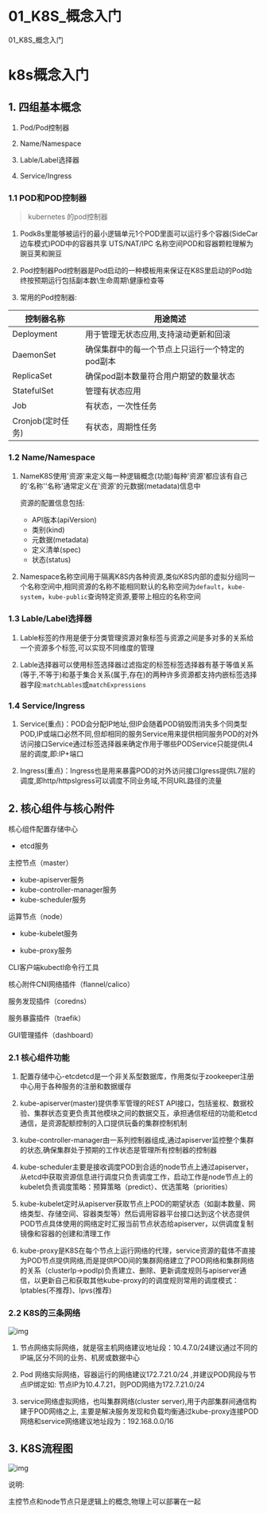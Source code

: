 # 01_K8S_概念入门


01_K8S_概念入门
<!--more-->

# k8s概念入门


## 1. 四组基本概念

1. Pod/Pod控制器

2. Name/Namespace

3. Lable/Label选择器

4. Service/Ingress

###  1.1 POD和POD控制器

> kubernetes 的pod控制器

1. Podk8s里能够被运行的最小逻辑单元1个POD里面可以运行多个容器(SideCar 边车模式)POD中的容器共享 UTS/NAT/IPC 名称空间POD和容器颗粒理解为豌豆荚和豌豆

2. Pod控制器Pod控制器是Pod启动的一种模板用来保证在K8S里启动的Pod始终按预期运行包括副本数\生命周期\健康检查等

3. 常用的Pod控制器:

| 控制器名称        | 用途简述                                        |
| ----------------- | ----------------------------------------------- |
| Deployment        | 用于管理无状态应用,支持滚动更新和回滚           |
| DaemonSet         | 确保集群中的每一个节点上只运行一个特定的pod副本 |
| ReplicaSet        | 确保pod副本数量符合用户期望的数量状态           |
| StatefulSet       | 管理有状态应用                                  |
| Job               | 有状态，一次性任务                              |
| Cronjob(定时任务) | 有状态，周期性任务                              |

###  1.2 Name/Namespace

1. NameK8S使用'资源'来定义每一种逻辑概念(功能)每种'资源'都应该有自己的'名称''名称'通常定义在'资源'的元数据(metadata)信息中

   资源的配置信息包括:

   - API版本(apiVersion)
   - 类别(kind)
   - 元数据(metadata)
   - 定义清单(spec)
   - 状态(status)

2. Namespace名称空间用于隔离K8S内各种资源,类似K8S内部的虚拟分组同一个名称空间中,相同资源的名称不能相同默认的名称空间为`default`，`kube-system`，`kube-public`查询特定资源,要带上相应的名称空间

###  1.3 Lable/Label选择器

1. Lable标签的作用是便于分类管理资源对象标签与资源之间是多对多的关系给一个资源多个标签,可以实现不同维度的管理

2. Lable选择器可以使用标签选择器过滤指定的标签标签选择器有基于等值关系(等于,不等于)和基于集合关系(属于,存在)的两种许多资源都支持内嵌标签选择器字段:`matchLables`或`matchExpressions`

###  1.4 Service/Ingress

1. Service(重点)：POD会分配IP地址,但IP会随着POD销毁而消失多个同类型POD,IP或端口必然不同,但却相同的服务Service用来提供相同服务POD的对外访问接口Service通过标签选择器来确定作用于哪些PODService只能提供L4层的调度,即:IP+端口

2. Ingress(重点)：Ingress也是用来暴露POD的对外访问接口Igress提供L7层的调度,即http/httpsIgress可以调度不同业务域,不同URL路径的流量

## 2. 核心组件与核心附件

核心组件配置存储中心

- etcd服务

主控节点（master）

- kube-apiserver服务
- kube-controller-manager服务
- kube-scheduler服务

运算节点（node）

- kube-kubelet服务

- kube-proxy服务

CLI客户端kubectl命令行工具

核心附件CNI网络插件（flannel/calico）

服务发现插件（coredns）

服务暴露插件（traefik）

GUI管理插件（dashboard）

###  2.1 核心组件功能

1. 配置存储中心-etcdetcd是一个非关系型数据库，作用类似于zookeeper注册中心用于各种服务的注册和数据缓存

2. kube-apiserver(master)提供季军管理的REST API接口，包括鉴权、数据校验、集群状态变更负责其他模块之间的数据交互，承担通信枢纽的功能和etcd通信，是资源配额控制的入口提供玩备的集群控制机制

3. kube-controller-manager由一系列控制器组成,通过apiserver监控整个集群的状态,确保集群处于预期的工作状态是管理所有控制器的控制器

4. kube-scheduler主要是接收调度POD到合适的node节点上通过apiserver，从etcd中获取资源信息进行调度只负责调度工作，启动工作是node节点上的kubelet负责调度策略：预算策略（predict）、优选策略（priorities）

5. kube-kubelet定时从apiserver获取节点上POD的期望状态（如副本数量、网络类型、存储空间、容器类型等）然后调用容器平台接口达到这个状态提供POD节点具体使用的网络定时汇报当前节点状态给apiserver，以供调度复制镜像和容器的创建和清理工作

6. kube-proxy是K8S在每个节点上运行网络的代理，service资源的载体不直接为POD节点提供网络,而是提供POD间的集群网络建立了POD网络和集群网络的关系（clusterIp->podIp)负责建立、删除、更新调度规则与apiserver通信，以更新自己和获取其他kube-proxy的的调度规则常用的调度模式：Iptables(不推荐)、Ipvs(推荐)

###  2.2 K8S的三条网络

![img](https://jyd01.oss-cn-beijing.aliyuncs.com/uPic/1610091667294-c229f4bb-88ed-480d-b865-49ffad828651.png)

1. 节点网络实际网络，就是宿主机网络建议地址段：﻿10.4.7.0/24﻿建议通过不同的IP端,区分不同的业务、机房或数据中心

2. Pod 网络实际网络，容器运行的网络建议﻿172.7.21.0/24﻿ ,并建议POD网段与节点IP绑定如: 节点IP为﻿10.4.7.21﻿，则POD网络为﻿172.7.21.0/24﻿

3. service网络虚拟网络，也叫集群网络(cluster server),用于内部集群间通信构建于POD网络之上, 主要是解决服务发现和负载均衡通过kube-proxy连接POD网络和service网络建议地址段为：﻿192.168.0.0/16﻿



##  3. K8S流程图

![img](https://jyd01.oss-cn-beijing.aliyuncs.com/uPic/1610091667301-c91e26c5-de30-46f2-ba82-be8e19f34bf6.png)

说明:

主控节点和node节点只是逻辑上的概念,物理上可以部署在一起
